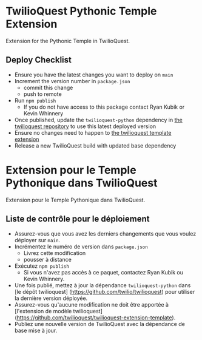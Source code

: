 # TwilioQuest Pythonic Temple Extension

Extension for the Pythonic Temple in TwilioQuest.

## Deploy Checklist

- Ensure you have the latest changes you want to deploy on `main`
- Increment the version number in `package.json`
  - commit this change
  - push to remote
- Run `npm publish`
  - If you do not have access to this package contact Ryan Kubik or Kevin Whinnery
- Once published, update the `twilioquest-python` dependency in [the twilioquest repository](https://github.com/twilio/twilioquest) to use this latest deployed version
- Ensure no changes need to happen to [the twilioquest template extension](https://github.com/twilioquest/twilioquest-extension-template)
- Release a new TwilioQuest build with updated base dependency

# Extension pour le Temple Pythonique dans TwilioQuest

Extension pour le Temple Pythonique dans TwilioQuest.

## Liste de contrôle pour le déploiement

- Assurez-vous que vous avez les derniers changements que vous voulez déployer sur `main`.
- Incrémentez le numéro de version dans `package.json`
  - Livrez cette modification
  - pousser à distance
- Exécutez `npm publish`
  - Si vous n'avez pas accès à ce paquet, contactez Ryan Kubik ou Kevin Whinnery.
- Une fois publié, mettez à jour la dépendance `twilioquest-python` dans [le dépôt twilioquest] (https://github.com/twilio/twilioquest) pour utiliser la dernière version déployée.
- Assurez-vous qu'aucune modification ne doit être apportée à [l'extension de modèle twilioquest] (https://github.com/twilioquest/twilioquest-extension-template).
- Publiez une nouvelle version de TwilioQuest avec la dépendance de base mise à jour.

